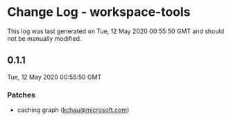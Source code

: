 # Change Log - workspace-tools

This log was last generated on Tue, 12 May 2020 00:55:50 GMT and should not be manually modified.

<!-- Start content -->

## 0.1.1

Tue, 12 May 2020 00:55:50 GMT

### Patches

- caching graph (kchau@microsoft.com)
